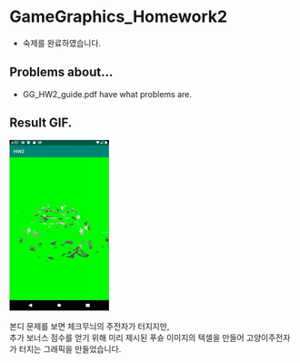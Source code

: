 # GameGraphics_Homework2
* 숙제를 완료하였습니다.

## Problems about...
* GG_HW2_guide.pdf have what problems are.

## Result GIF.
<img src="GameGraphics-Homework2/img/Mission_Complete.gif" width="175" height="300">

본디 문제를 보면 체크무늬의 주전자가 터지지만,\
추가 보너스 점수를 얻기 위해 미리 제시된 푸슌 이미지의 텍셀을 만들어 고양이주전자가 터지는 그래픽을 만들었습니다.
